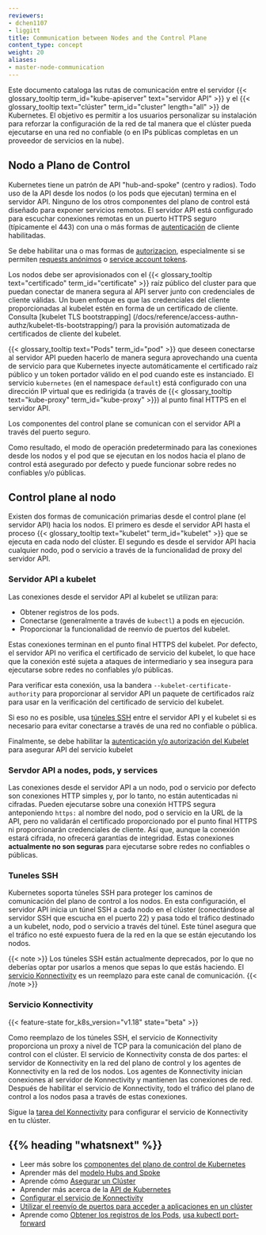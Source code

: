 ```yaml
---
reviewers:
- dchen1107
- liggitt
title: Communication between Nodes and the Control Plane
content_type: concept
weight: 20
aliases:
- master-node-communication
---
```


<!-- overview -->
Este documento cataloga las rutas de comunicación entre el servidor {{< glossary_tooltip term_id="kube-apiserver" text="servidor API" >}} y el {{< glossary_tooltip text="clúster" term_id="cluster" length="all" >}} de Kubernetes. El objetivo es permitir a los usuarios personalizar su instalación para reforzar la configuración de la red de tal manera que el clúster pueda ejecutarse en una red no confiable (o en IPs públicas completas en un proveedor de servicios en la nube).

<!-- body -->

## Nodo a Plano de Control

Kubernetes tiene un patrón de API "hub-and-spoke" (centro y radios). Todo uso de la API desde los nodos (o los pods que ejecutan) termina en el servidor API. Ninguno de los otros componentes del plano de control está diseñado para exponer servicios remotos. El servidor API está configurado para escuchar conexiones remotas en un puerto HTTPS seguro (típicamente el 443) con una o más formas de
[autenticación](/docs/reference/access-authn-authz/authentication/) de cliente habilitadas.

Se debe habilitar una o mas formas de [autorizacion](/docs/reference/access-authn-authz/authorization/), especialmente si se permiten [requests anónimos](/docs/reference/access-authn-authz/authentication/#anonymous-requests)
o [service account tokens](/docs/reference/access-authn-authz/authentication/#service-account-tokens).

Los nodos debe ser aprovisionados con el {{< glossary_tooltip text="certificado" term_id="certificate" >}} raíz público del cluster para que puedan conectar de manera segura al API server junto con credenciales de cliente válidas. Un buen enfoque es que las credenciales del cliente proporcionadas al kubelet estén en forma de un certificado de cliente. Consulta [kubelet TLS bootstrapping] (/docs/reference/access-authn-authz/kubelet-tls-bootstrapping/) para la provisión automatizada de certificados de cliente del kubelet.

{{< glossary_tooltip text="Pods" term_id="pod" >}} que deseen conectarse al servidor API pueden hacerlo de manera segura aprovechando una cuenta de servicio para que Kubernetes inyecte automáticamente el certificado raíz público y un token portador válido en el pod cuando este es instanciado. El servicio  `kubernetes` (en el namespace `default`)  está configurado con una dirección IP virtual que es redirigida (a través de {{< glossary_tooltip text="kube-proxy" term_id="kube-proxy" >}}) al punto final HTTPS en el servidor API.

Los componentes del control plane se comunican con el servidor API a través del puerto seguro.

Como resultado, el modo de operación predeterminado para las conexiones desde los nodos y el pod que se ejecutan en los nodos hacia el plano de control está asegurado por defecto y puede funcionar sobre redes no confiables y/o públicas.

## Control plane al nodo

Existen dos formas de comunicación primarias desde el control plane (el servidor API) hacia los nodos. El primero es desde el servidor API hasta el proceso {{< glossary_tooltip text="kubelet" term_id="kubelet" >}} que se ejecuta en cada nodo del clúster. El segundo es desde el servidor API hacia cualquier nodo, pod o servicio a través de la funcionalidad de proxy del servidor API.


### Servidor API a kubelet

Las conexiones desde el servidor API al kubelet se utilizan para:

* Obtener registros de los pods.
* Conectarse (generalmente a través de `kubectl`) a pods en ejecución.
* Proporcionar la funcionalidad de reenvío de puertos del kubelet.

Estas conexiones terminan en el punto final HTTPS del kubelet. Por defecto, el servidor API no verifica el certificado de servicio del kubelet, lo que hace que la conexión esté sujeta a ataques de intermediario y sea insegura para ejecutarse sobre redes no confiables y/o públicas.

Para verificar esta conexión, usa la bandera `--kubelet-certificate-authority` para proporcionar al servidor API un paquete de certificados raíz para usar en la verificación del certificado de servicio del kubelet.


Si eso no es posible, usa [túneles SSH](#ssh-tunnels) entre el servidor API y el kubelet si es necesario para evitar conectarse a través de una red no confiable o pública.

Finalmente, se debe habilitar la [autenticación y/o autorización del Kubelet ](/docs/reference/access-authn-authz/kubelet-authn-authz/) para asegurar API del servicio kubelet  

### Servdor API a nodes, pods, y services


Las conexiones desde el servidor API a un nodo, pod o servicio por defecto son conexiones HTTP simples y, por lo tanto, no están autenticadas ni cifradas. Pueden ejecutarse sobre una conexión HTTPS segura anteponiendo `https:` al nombre del nodo, pod o servicio en la URL de la API, pero no validarán el certificado proporcionado por el punto final HTTPS ni proporcionarán credenciales de cliente. Así que, aunque la conexión estará cifrada, no ofrecerá garantías de integridad. Estas conexiones **actualmente no son seguras** para ejecutarse sobre redes no confiables o públicas.


### Tuneles SSH


Kubernetes soporta túneles SSH para proteger los caminos de comunicación del plano de control a los nodos. En esta configuración, el servidor API inicia un túnel SSH a cada nodo en el clúster (conectándose al servidor SSH que escucha en el puerto 22) y pasa todo el tráfico destinado a un kubelet, nodo, pod o servicio a través del túnel.
Este túnel asegura que el tráfico no esté expuesto fuera de la red en la que se están ejecutando los nodos.





{{< note >}}
Los túneles SSH están actualmente deprecados, por lo que no deberías optar por usarlos a menos que sepas lo que estás haciendo. El [servicio Konnectivity](#servicio-konnectivity) es un reemplazo para este canal de comunicación.
{{< /note >}}

### Servicio Konnectivity 

{{< feature-state for_k8s_version="v1.18" state="beta" >}}

Como reemplazo de los túneles SSH, el servicio de Konnectivity proporciona un proxy a nivel de TCP para la comunicación del plano de control con el clúster. El servicio de Konnectivity consta de dos partes: el servidor de Konnectivity en la red del plano de control y los agentes de Konnectivity en la red de los nodos. Los agentes de Konnectivity inician conexiones al servidor de Konnectivity y mantienen las conexiones de red.
Después de habilitar el servicio de Konnectivity, todo el tráfico del plano de control a los nodos pasa a través de estas conexiones.

Sigue la [tarea del Konnectivity](/docs/tasks/extend-kubernetes/setup-konnectivity/) para configurar el servicio de Konnectivity en tu clúster.

## {{% heading "whatsnext" %}}

* Leer más sobre los [componentes del plano de control de Kubernetes ](/es/docs/concepts/overview/components/#componentes-del-plano-de-control)
* Aprender más del [modelo Hubs and Spoke ](https://book.kubebuilder.io/multiversion-tutorial/conversion-concepts.html#hubs-spokes-and-other-wheel-metaphors)
* Aprende cómo [Asegurar un Clúster](/docs/tasks/administer-cluster/securing-a-cluster/) 
* Aprender más acerca de la [API de Kubernetes](/docs/concepts/overview/kubernetes-api/)
* [Configurar el servicio de Konnectivity](/docs/tasks/extend-kubernetes/setup-konnectivity/)
* [Utilizar el reenvío de puertos para acceder a aplicaciones en un clúster](/docs/tasks/access-application-cluster/port-forward-access-application-cluster/)
* Aprende como [Obtener los registros de los Pods](/docs/tasks/debug/debug-application/debug-running-pod/#examine-pod-logs), [usa kubectl port-forward](/docs/tasks/access-application-cluster/port-forward-access-application-cluster/#forward-a-local-port-to-a-port-on-the-pod)